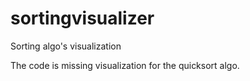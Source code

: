 # sortingvisualizer
Sorting algo's visualization

The code is missing visualization for the quicksort algo.

